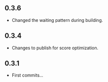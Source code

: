## 0.3.6

* Changed the waiting pattern during building.

## 0.3.4

* Changes to publish for score optimization.

## 0.3.1

* First commits...